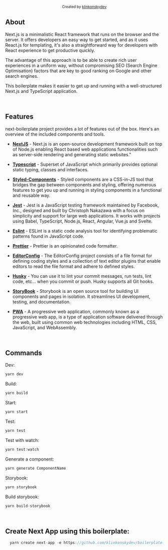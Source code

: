 <div align="center">
  <sub>Created by <a href="https://github.com/klinkonskydev">klinkonskydev</a></sub>
</div>

## About


Next.js is a minimalistic React framework that runs on the browser and the server. It offers developers an easy way to get started, and as it uses React.js for templating, it's also a straightforward way for developers with React experience to get productive quickly.

The advantage of this approach is to be able to create rich user experiences in a uniform way, without compromising SEO (Search Engine Optimisation) factors that are key to good ranking on Google and other search engines.

This boilerplate makes it easier to get up and running with a well-structured Next.js and TypeScript application.

<br/>

## Features

next-boilerplate project provides a lot of features out of the box. Here's an overview of the included components and tools.

* **[NextJS](https://nextjs.org/)** - Next.js is an open-source development framework built on top of Node.js enabling React based web applications functionalities such as server-side rendering and generating static websites."

* **[Typescript](https://www.typescriptlang.org/docs/)** - Superset of JavaScript which primarily provides optional static typing, classes and interfaces.

* **[Styled-Components](https://styled-components.com/)** - Styled components are a CSS-in-JS tool that bridges the gap between components and styling, offering numerous features to get you up and running in styling components in a functional and reusable way.

* **[Jest](https://jestjs.io/)** - Jest is a JavaScript testing framework maintained by Facebook, Inc., designed and built by Christoph Nakazawa with a focus on simplicity and support for large web applications. It works with projects using Babel, TypeScript, Node.js, React, Angular, Vue.js and Svelte. 

* **[Eslint](https://eslint.org/)** - ESLint is a static code analysis tool for identifying problematic patterns found in JavaScript code.

* **[Prettier](https://prettier.io/)** - Prettier is an opinionated code formatter.

* **[EditorConfig](https://editorconfig.org/)** - The EditorConfig project consists of a file format for defining coding styles and a collection of text editor plugins that enable editors to read the file format and adhere to defined styles. 

* **[Husky](https://typicode.github.io/husky/#/)** - You can use it to lint your commit messages, run tests, lint code, etc... when you commit or push. Husky supports all Git hooks.

* **[StoryBook](https://storybook.js.org/)** - Storybook is an open source tool for building UI components and pages in isolation. It streamlines UI development, testing, and documentation.

* **[PWA](https://web.dev/progressive-web-apps/)** - A progressive web application, commonly known as a progressive web app, is a type of application software delivered through the web, built using common web technologies including HTML, CSS, JavaScript, and WebAssembly.

<br />

## Commands

Dev: 
```js
yarn dev
```

Build:
```js
yarn build
```

Start:
```js
yarn start
```

Test:
```js
yarn test
```

Test with watch:
```js
yarn test:watch
```

Generate a component:
```js
yarn generate ComponentName
```

Storybook:
```js
yarn storybook
```

Build storybook:
```js
yarn build-storybook
```

<br/>

## Create Next App using this boilerplate: 

```js
  yarn create next-app -e https://github.com/klinkonskydev/boilerplate
```

<br />

